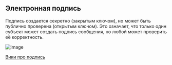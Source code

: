 ## Электронная подпись

Подпись создается секретно (закрытым ключом), но может быть публично проверена (открытым ключом). Это означает, что только один субъект может создать подпись сообщения, но любой может проверить её корректность. 

![image](https://user-images.githubusercontent.com/54107546/144901419-c88c355a-0161-4d97-9b00-5f1d799a6857.png)

[Вики про подпись](https://ru.wikipedia.org/wiki/DSA)